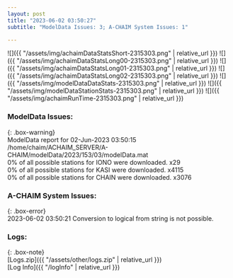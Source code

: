 ```yaml
---
layout: post
title: "2023-06-02 03:50:27"
subtitle: "ModelData Issues: 3; A-CHAIM System Issues: 1"

---
```


![]({{ "/assets/img/achaimDataStatsShort-2315303.png" | relative_url }})
![]({{ "/assets/img/achaimDataStatsLong00-2315303.png" | relative_url }})
![]({{ "/assets/img/achaimDataStatsLong01-2315303.png" | relative_url }})
![]({{ "/assets/img/achaimDataStatsLong02-2315303.png" | relative_url }})
![]({{ "/assets/img/modelDataDataStats-2315303.png" | relative_url }})
![]({{ "/assets/img/modelDataStationStats-2315303.png" | relative_url }})
![]({{ "/assets/img/achaimRunTime-2315303.png" | relative_url }})


### ModelData Issues:  
  
{: .box-warning}  
 ModelData report for 02-Jun-2023 03:50:15   
 /home/chaim/ACHAIM_SERVER/A-CHAIM/modelData/2023/153/03/modelData.mat   
 0% of all possible stations for IONO were downloaded. x29   
 0% of all possible stations for KASI were downloaded. x4115   
 0% of all possible stations for CHAIN were downloaded. x3076   
  
### A-CHAIM System Issues:  
  
{: .box-error}  
2023-06-02 03:50:21 Conversion to logical from string is not possible.  

### Logs:  
  
{: .box-note}  
[Logs.zip]({{ "/assets/other/logs.zip" | relative_url }})  
[Log Info]({{ "/logInfo" | relative_url }})  
